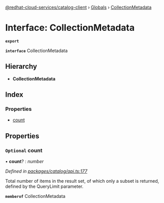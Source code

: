 [@redhat-cloud-services/catalog-client](../README.md) › [Globals](../globals.md) › [CollectionMetadata](collectionmetadata.md)

# Interface: CollectionMetadata

**`export`** 

**`interface`** CollectionMetadata

## Hierarchy

* **CollectionMetadata**

## Index

### Properties

* [count](collectionmetadata.md#optional-count)

## Properties

### `Optional` count

• **count**? : *number*

*Defined in [packages/catalog/api.ts:177](https://github.com/RedHatInsights/javascript-clients/blob/master/packages/catalog/api.ts#L177)*

Total number of items in the result set, of which only a subset is returned, defined by the QueryLimit parameter.

**`memberof`** CollectionMetadata
